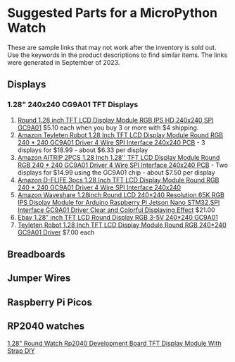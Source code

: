 # Suggested Parts for a MicroPython Watch

These are sample links that may not work after the inventory is sold out.  Use the keywords in the product descriptions to find similar items.  The links were generated
in September of 2023.

## Displays

### 1.28" 240x240 CG9A01 TFT Displays

1. [Round 1.28 inch TFT LCD Display Module RGB IPS HD 240x240 SPI GC9A01](https://www.ebay.com/itm/115878469455) $5.10 each when you buy 3 or more with $4 shipping.
1. [Amazon Teyleten Robot 1.28 Inch TFT LCD Display Module Round RGB 240 * 240 GC9A01 Driver 4 Wire SPI Interface 240x240 PCB](https://www.amazon.com/Teyleten-Robot-Display-Interface-240x240/dp/B0B7TFRNN1) - 3 displays for $18.99 - about $6.33 per display
2. [Amazon AITRIP 2PCS 1.28 Inch 1.28'' TFT LCD Display Module Round RGB 240 * 240 GC9A01 Driver 4 Wire SPI Interface 240x240 PCB](https://www.amazon.com/AITRIP-Display-Interface-240x240-Raspberry/dp/B0BL7G3HTP) - Two displays for $14.99 using the GC9A01 chip - about $7.50 per display
3. [Amazon D-FLIFE 3pcs 1.28 Inch TFT LCD Display Module Round RGB 240 * 240 GC9A01 Driver 4 Wire SPI Interface 240x240](https://www.amazon.com/D-FLIFE-Display-Interface-240x240-Arduino/dp/B0C1G92F2B)
4. [Amazon Waveshare 1.28inch Round LCD 240×240 Resolution 65K RGB IPS Display Module for Arduino Raspberry Pi Jetson Nano STM32,SPI Interface GC9A01 Driver Clear and Colorful Displaying Effect](https://www.amazon.com/1-28inch-Resolution-Raspberry-Interface-Displaying/dp/B09N2NC7NS?th=1) $21.00
5. [Ebay 1.28" inch TFT LCD Round Display RGB 3-5V 240*240 GC9A01](https://www.ebay.com/itm/314777044350)
6. [Teyleten Robot 1.28 Inch TFT LCD Display Module Round RGB 240*240 GC9A01 Driver](https://www.ebay.com/itm/285460396943) $7.00 each

## Breadboards

## Jumper Wires

## Raspberry Pi Picos

## RP2040 watches

[1.28" Round Watch Rp2040 Development Board TFT Display Module With Strap DIY](https://www.ebay.com/itm/144947853117)

